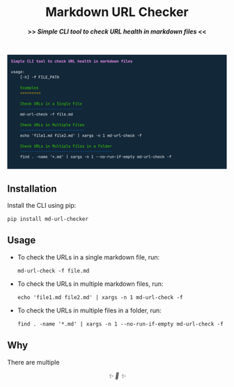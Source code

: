 <div align="center">

<h1>Markdown URL Checker</h1>
<strong>>> <i>Simple CLI tool to check URL health in markdown files</i> <<</strong>

&nbsp;

![img](./art/logo.png)

</div>


## Installation

Install the CLI using pip:

```
pip install md-url-checker
```


## Usage


* To check the URLs in a single markdown file, run:

    ```
    md-url-check -f file.md
    ```

* To check the URLs in multiple markdown files, run:

    ```
    echo 'file1.md file2.md' | xargs -n 1 md-url-check -f
    ```

* To check the URLs in multiple files in a folder, run:

    ```
    find . -name '*.md' | xargs -n 1 --no-run-if-empty md-url-check -f
    ```

## Why
There are multiple 

<div align="center">
<i> ✨ 🍰 ✨ </i>
</div>
